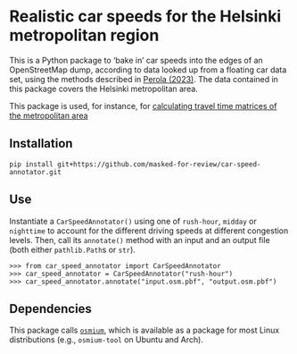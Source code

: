 # Realistic car speeds for the Helsinki metropolitan region

This is a Python package to ‘bake in’ car speeds into the edges of an
OpenStreetMap dump, according to data looked up from a floating car data set,
using the methods described in [Perola
(2023)](http://hdl.handle.net/10138/358181). The data contained in this package
covers the Helsinki metropolitan area.

This package is used, for instance, for [calculating travel time matrices of the
metropolitan
area](https://github.com/masked-for-review/helsinki-ttm-sdata-2024)


## Installation

```
pip install git+https://github.com/masked-for-review/car-speed-annotator.git
```


## Use

Instantiate a `CarSpeedAnnotator()` using one of `rush-hour`, `midday` or `nighttime` to account for the different driving speeds at different congestion levels. Then, call its `annotate()` method with an input and an output file (both either `pathlib.Path`s or `str`).

```
>>> from car_speed_annotator import CarSpeedAnnotator
>>> car_speed_annotator = CarSpeedAnnotator("rush-hour")
>>> car_speed_annotator.annotate("input.osm.pbf", "output.osm.pbf")
```


## Dependencies

This package calls [`osmium`](https://docs.osmcode.org/pyosmium/latest/ref_osmium.html), which is available as a package for most Linux distributions (e.g., `osmium-tool` on Ubuntu and Arch).
